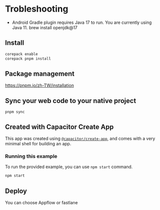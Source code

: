 # Trobleshooting

- Android Gradle plugin requires Java 17 to run. You are currently using Java 11.
    brew install openjdk@17



## Install
```bash
corepack enable
corepack pnpm install
```
## Package management

https://pnpm.io/zh-TW/installation

## Sync your web code to your native project

```
pnpm sync
```

## Created with Capacitor Create App

This app was created using [`@capacitor/create-app`](https://github.com/ionic-team/create-capacitor-app),
and comes with a very minimal shell for building an app.

### Running this example

To run the provided example, you can use `npm start` command.

```bash
npm start
```

<!-- TODO: How to debug the capacitor android APP? -->

## Deploy 

You can choose Appflow or fastlane